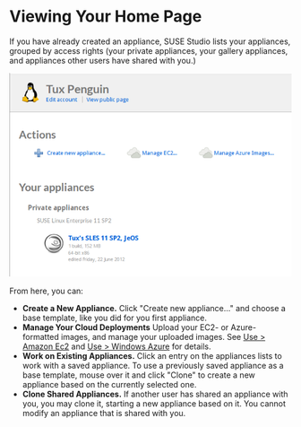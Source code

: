 # Viewing Your Home Page

If you have already created an appliance, SUSE Studio lists your
appliances, grouped by access rights (your private appliances, your
gallery appliances, and appliances other users have shared with you.)

![Studio Home - Your appliances](studio-home-online.png)

From here, you can:

* **Create a New Appliance.** Click "Create new appliance..." and choose
  a base template, like you did for you first appliance.
* **Manage Your Cloud Deployments** Upload your EC2- or Azure-formatted
  images, and manage your uploaded images.  See [Use > Amazon Ec2] and
  [Use > Windows Azure] for details.
* **Work on Existing Appliances.** Click an entry on the appliances
  lists to work with a saved appliance. To use a previously saved
  appliance as a base template, mouse over it and click "Clone" to
  create a new appliance based on the currently selected one.
* **Clone Shared Appliances.** If another user has shared an appliance
  with you, you may clone it, starting a new appliance based on it. You
  cannot modify an appliance that is shared with you.

[Use > Amazon Ec2]:    ../use/amazon-ec2.html
[Use > Windows Azure]: ../use/windows-azure.html
